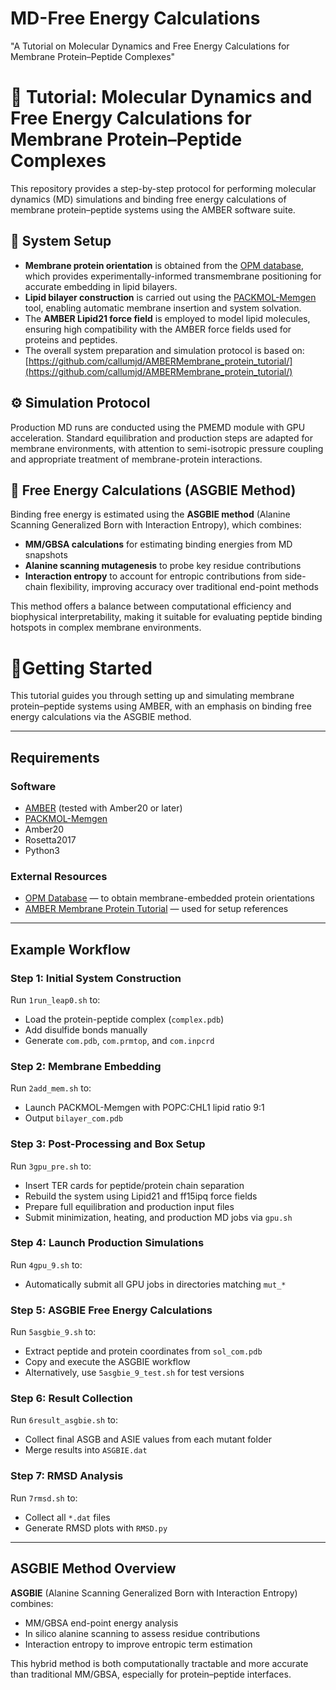 # MD-Free Energy Calculations
"A Tutorial on Molecular Dynamics and Free Energy Calculations for Membrane Protein–Peptide Complexes"
# 🧬 Tutorial: Molecular Dynamics and Free Energy Calculations for Membrane Protein–Peptide Complexes

This repository provides a step-by-step protocol for performing molecular dynamics (MD) simulations and binding free energy calculations of membrane protein–peptide systems using the AMBER software suite.

## 🧪 System Setup

- **Membrane protein orientation** is obtained from the [OPM database](https://opm.phar.umich.edu), which provides experimentally-informed transmembrane positioning for accurate embedding in lipid bilayers.
- **Lipid bilayer construction** is carried out using the [PACKMOL-Memgen](https://ambermd.org/tutorials/advanced/tutorial20/) tool, enabling automatic membrane insertion and system solvation.
- The **AMBER Lipid21 force field** is employed to model lipid molecules, ensuring high compatibility with the AMBER force fields used for proteins and peptides.
- The overall system preparation and simulation protocol is based on:  
  [https://github.com/callumjd/AMBERMembrane_protein_tutorial/](https://github.com/callumjd/AMBERMembrane_protein_tutorial/)

## ⚙️ Simulation Protocol

Production MD runs are conducted using the PMEMD module with GPU acceleration. Standard equilibration and production steps are adapted for membrane environments, with attention to semi-isotropic pressure coupling and appropriate treatment of membrane-protein interactions.

## 🔬 Free Energy Calculations (ASGBIE Method)

Binding free energy is estimated using the **ASGBIE method** (Alanine Scanning Generalized Born with Interaction Entropy), which combines:

- **MM/GBSA calculations** for estimating binding energies from MD snapshots  
- **Alanine scanning mutagenesis** to probe key residue contributions  
- **Interaction entropy** to account for entropic contributions from side-chain flexibility, improving accuracy over traditional end-point methods  

This method offers a balance between computational efficiency and biophysical interpretability, making it suitable for evaluating peptide binding hotspots in complex membrane environments.

# 🔬Getting Started

This tutorial guides you through setting up and simulating membrane protein–peptide systems using AMBER, with an emphasis on binding free energy calculations via the ASGBIE method.

---

## Requirements

### Software
- [AMBER](https://ambermd.org/) (tested with Amber20 or later)
- [PACKMOL-Memgen](https://ambermd.org/tutorials/advanced/tutorial20/)
- Amber20
- Rosetta2017
- Python3

### External Resources
- [OPM Database](https://opm.phar.umich.edu) — to obtain membrane-embedded protein orientations
- [AMBER Membrane Protein Tutorial](https://github.com/callumjd/AMBERMembrane_protein_tutorial/) — used for setup references

---

## Example Workflow

### Step 1: Initial System Construction
Run `1run_leap0.sh` to:
- Load the protein-peptide complex (`complex.pdb`)
- Add disulfide bonds manually
- Generate `com.pdb`, `com.prmtop`, and `com.inpcrd`

### Step 2: Membrane Embedding
Run `2add_mem.sh` to:
- Launch PACKMOL-Memgen with POPC:CHL1 lipid ratio 9:1
- Output `bilayer_com.pdb`

### Step 3: Post-Processing and Box Setup
Run `3gpu_pre.sh` to:
- Insert TER cards for peptide/protein chain separation
- Rebuild the system using Lipid21 and ff15ipq force fields
- Prepare full equilibration and production input files
- Submit minimization, heating, and production MD jobs via `gpu.sh`

### Step 4: Launch Production Simulations
Run `4gpu_9.sh` to:
- Automatically submit all GPU jobs in directories matching `mut_*`

### Step 5: ASGBIE Free Energy Calculations
Run `5asgbie_9.sh` to:
- Extract peptide and protein coordinates from `sol_com.pdb`
- Copy and execute the ASGBIE workflow  
- Alternatively, use `5asgbie_9_test.sh` for test versions

### Step 6: Result Collection
Run `6result_asgbie.sh` to:
- Collect final ASGB and ASIE values from each mutant folder
- Merge results into `ASGBIE.dat`

### Step 7: RMSD Analysis
Run `7rmsd.sh` to:
- Collect all `*.dat` files
- Generate RMSD plots with `RMSD.py`

---

## ASGBIE Method Overview

**ASGBIE** (Alanine Scanning Generalized Born with Interaction Entropy) combines:
- MM/GBSA end-point energy analysis  
- In silico alanine scanning to assess residue contributions  
- Interaction entropy to improve entropic term estimation  

This hybrid method is both computationally tractable and more accurate than traditional MM/GBSA, especially for protein–peptide interfaces.
